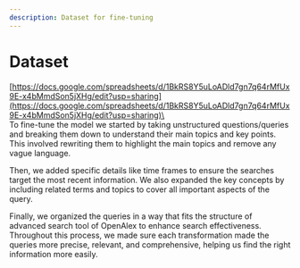 ```yaml
---
description: Dataset for fine-tuning
---
```


# Dataset

[https://docs.google.com/spreadsheets/d/1BkRS8Y5uLoADld7gn7q64rMfUx9E-x4bMmdSon5jXHg/edit?usp=sharing](https://docs.google.com/spreadsheets/d/1BkRS8Y5uLoADld7gn7q64rMfUx9E-x4bMmdSon5jXHg/edit?usp=sharing)\
\
To fine-tune the model we started by taking unstructured questions/queries and breaking them down to understand their main topics and key points. This involved rewriting them to highlight the main topics and remove any vague language.

&#x20;Then, we added specific details like time frames to ensure the searches target the most recent information. We also expanded the key concepts by including related terms and topics to cover all important aspects of the query.

&#x20;Finally, we organized the queries in a way that fits the structure of advanced search tool of OpenAlex to enhance search effectiveness.  Throughout this process, we made sure each transformation made the queries more precise, relevant, and comprehensive, helping us find the right information more easily.

